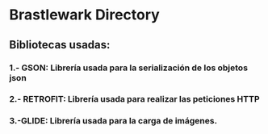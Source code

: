 # Brastlewark Directory

## Bibliotecas usadas:

### 1.- GSON: Librería usada para la serialización de los objetos json

### 2.- RETROFIT: Librería usada para realizar las peticiones HTTP

### 3.-GLIDE: Librería usada para la carga de imágenes.
